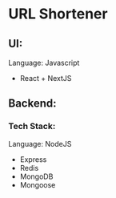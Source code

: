 # URL Shortener

## UI:
Language: Javascript
* React + NextJS

## Backend:


### Tech Stack:
Language: NodeJS

* Express
* Redis
* MongoDB
* Mongoose
